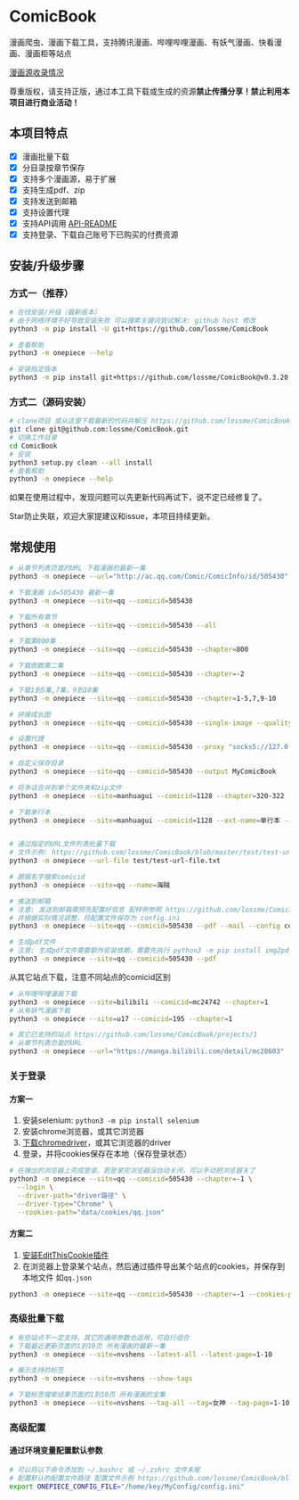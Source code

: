 # ComicBook

漫画爬虫、漫画下载工具，支持腾讯漫画、哔哩哔哩漫画、有妖气漫画、快看漫画、漫画柜等站点

[漫画源收录情况](https://github.com/lossme/ComicBook/projects/1)

尊重版权，请支持正版，通过本工具下载或生成的资源**禁止传播分享！禁止利用本项目进行商业活动！**

## 本项目特点

- [x] 漫画批量下载
- [x] 分目录按章节保存
- [x] 支持多个漫画源，易于扩展
- [x] 支持生成pdf、zip
- [x] 支持发送到邮箱
- [x] 支持设置代理
- [x] 支持API调用 [API-README](API-README.md)
- [x] 支持登录、下载自己账号下已购买的付费资源

## 安装/升级步骤

### 方式一（推荐）

```sh
# 在线安装/升级（最新版本）
# 由于网络环境不好导致安装失败 可以搜索关键词尝试解决: github host 修改
python3 -m pip install -U git+https://github.com/lossme/ComicBook

# 查看帮助
python3 -m onepiece --help

# 安装指定版本
python3 -m pip install git+https://github.com/lossme/ComicBook@v0.3.20
```

### 方式二（源码安装）

```sh
# clone项目 或从这里下载最新的代码并解压 https://github.com/lossme/ComicBook/releases
git clone git@github.com:lossme/ComicBook.git
# 切换工作目录
cd ComicBook
# 安装
python3 setup.py clean --all install
# 查看帮助
python3 -m onepiece --help
```

如果在使用过程中，发现问题可以先更新代码再试下，说不定已经修复了。

Star防止失联，欢迎大家提建议和issue，本项目持续更新。

## 常规使用

```sh
# 从章节列表页面的URL 下载漫画的最新一集
python3 -m onepiece --url="http://ac.qq.com/Comic/ComicInfo/id/505430"

# 下载漫画 id=505430 最新一集
python3 -m onepiece --site=qq --comicid=505430

# 下载所有章节
python3 -m onepiece --site=qq --comicid=505430 --all

# 下载第800集
python3 -m onepiece --site=qq --comicid=505430 --chapter=800

# 下载倒数第二集
python3 -m onepiece --site=qq --comicid=505430 --chapter=-2

# 下载1到5集,7集，9到10集
python3 -m onepiece --site=qq --comicid=505430 --chapter=1-5,7,9-10

# 拼接成长图
python3 -m onepiece --site=qq --comicid=505430 --single-image --quality 95 --max-height 20000

# 设置代理
python3 -m onepiece --site=qq --comicid=505430 --proxy "socks5://127.0.0.1:1080"

# 自定义保存目录
python3 -m onepiece --site=qq --comicid=505430 --output MyComicBook

# 将多话合并到单个文件夹和zip文件
python3 -m onepiece --site=manhuagui --comicid=1128 --chapter=320-322 --merge --merge-zip

# 下载单行本
python3 -m onepiece --site=manhuagui --comicid=1128 --ext-name=单行本 --chapter=-1


# 通过指定的URL文件列表批量下载
# 文件示例: https://github.com/lossme/ComicBook/blob/master/test/test-url-file.txt
python3 -m onepiece --url-file test/test-url-file.txt

# 跟据名字搜索comicid
python3 -m onepiece --site=qq --name=海贼

# 推送到邮箱
# 注意: 发送到邮箱需预先配置好信息 配样例参照 https://github.com/lossme/ComicBook/blob/master/config.ini.example
# 并根据实际情况调整，将配置文件保存为 config.ini
python3 -m onepiece --site=qq --comicid=505430 --pdf --mail --config config.ini

# 生成pdf文件
# 注意: 生成pdf文件需要额外安装依赖，需要先执行 python3 -m pip install img2pdf 或 python3 -m pip install reportlab
python3 -m onepiece --site=qq --comicid=505430 --pdf
```

从其它站点下载，注意不同站点的comicid区别
```sh
# 从哔哩哔哩漫画下载
python3 -m onepiece --site=bilibili --comicid=mc24742 --chapter=1
# 从有妖气漫画下载
python3 -m onepiece --site=u17 --comicid=195 --chapter=1

# 其它已支持的站点 https://github.com/lossme/ComicBook/projects/1
# 从章节列表页面的URL
python3 -m onepiece --url="https://manga.bilibili.com/detail/mc28603" --chapter=1
```

### 关于登录

#### 方案一

1. 安装selenium: `python3 -m pip install selenium`
2. 安装chrome浏览器，或其它浏览器
3. [下载chromedriver](https://chromedriver.chromium.org/downloads)，或其它浏览器的driver
4. 登录，并将cookies保存在本地（保存登录状态）
```sh
# 在弹出的浏览器上完成登录。若登录完浏览器没自动关闭，可以手动把浏览器关了
python3 -m onepiece --site=qq --comicid=505430 --chapter=-1 \
  --login \
  --driver-path="driver路径" \
  --driver-type="Chrome" \
  --cookies-path="data/cookies/qq.json"
```

#### 方案二

1. [安装EditThisCookie插件](https://chrome.google.com/webstore/detail/editthiscookie/fngmhnnpilhplaeedifhccceomclgfbg)
2. 在浏览器上登录某个站点，然后通过插件导出某个站点的cookies，并保存到本地文件 如`qq.json`
```sh
python3 -m onepiece --site=qq --comicid=505430 --chapter=-1 --cookies-path="qq.json"
```

### 高级批量下载

```sh
# 有些站点不一定支持，其它的通用参数也适用，可自行组合
# 下载最近更新页面的1到10页 所有漫画的最新一集
python3 -m onepiece --site=nvshens --latest-all --latest-page=1-10

# 展示支持的标签
python3 -m onepiece --site=nvshens --show-tags

# 下载标签搜索结果页面的1到10页 所有漫画的全集
python3 -m onepiece --site=nvshens --tag-all --tag=女神 --tag-page=1-10 --all
```

### 高级配置

#### 通过环境变量配置默认参数
```sh
# 可以将以下命令添加到 ~/.bashrc 或 ~/.zshrc 文件末尾
# 配置默认的配置文件路径 配置文件示例 https://github.com/lossme/ComicBook/blob/master/config.ini.example
export ONEPIECE_CONFIG_FILE="/home/key/MyConfig/config.ini"
```
